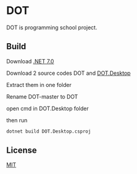# DOT

DOT is programming school project.

## Build


Download [.NET 7.0](https://dotnet.microsoft.com/en-us/download/dotnet/7.0)

Download 2 source codes DOT and [DOT.Desktop](https://github.com/D3MY-1/DOT.Desktop)

Extract them in one folder

Rename DOT-master to DOT

open cmd in DOT.Desktop folder

then run
```bash
dotnet build DOT.Desktop.csproj
```




## License

[MIT](https://choosealicense.com/licenses/mit/)
